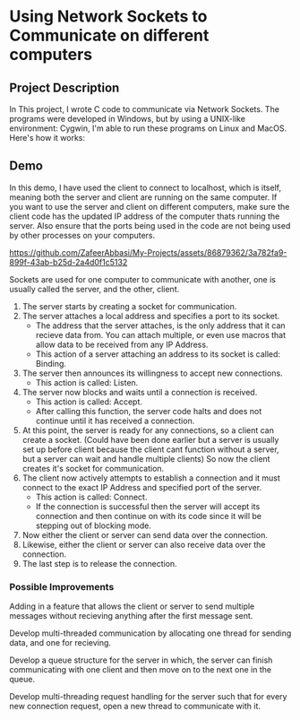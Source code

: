 # Using Network Sockets to Communicate on different computers

## Project Description
In This project, I wrote C code to communicate via Network Sockets.
The programs were developed in Windows, but by using a UNIX-like environment: Cygwin, I'm able to run these programs on Linux and MacOS.
Here's how it works:

## Demo
In this demo, I have used the client to connect to localhost, which is itself, meaning both the server and client are running on the same computer. If you want to use the server and client on different computers, make sure the client code has the updated IP address of the computer thats running the server. 
Also ensure that the ports being used in the code are not being used by other processes on your computers.


https://github.com/ZafeerAbbasi/My-Projects/assets/86879362/3a782fa9-899f-43ab-b25d-2a4d0f1c5132


Sockets are used for one computer to communicate with another, one is usually called the server, and the other, client.

1. The server starts by creating a socket for communication.
2. The server attaches a local address and specifies a port to its socket.
    - The address that the server attaches, is the only address that it can recieve data from. You can attach multiple, or even use macros that allow data to be received from any IP Address.
    - This action of a server attaching an address to its socket is called: Binding.
3.  The server then announces its willingness to accept new connections.
    - This action is called: Listen.
4. The server now blocks and waits until a connection is received.
    - This action is called: Accept.
    - After calling this function, the server code halts and does not continue    until it has received a connection.
5. At this point, the server is ready for any connections, so a client can create a socket. (Could have been done earlier but a server is usually set up before client because the client cant function without a server, but a server can wait and handle multiple clients) So now the client creates it's socket for communication.
6. The client now actively attempts to establish a connection and it must connect to the exact IP Address and specified port of the server.
    - This action is called: Connect.
    - If the connection is successful then the server will accept its connection and then continue on with its code since it will be stepping out of blocking mode.
7. Now either the client or server can send data over the connection.
8. Likewise, either the client or server can also receive data over the connection.
9. The last step is to release the connection.

### Possible Improvements
Adding in a feature that allows the client or server to send multiple messages without recieving anything after the first message sent.

Develop multi-threaded communication by allocating one thread for sending data, and one for recieving.

Develop a queue structure for the server in which, the server can finish communicating with one client and then move on to the next one in the queue.

Develop multi-threading request handling for the server such that for every new connection request, open a new thread to communicate with it.





